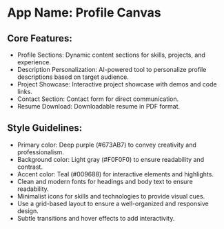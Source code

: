 # **App Name**: Profile Canvas

## Core Features:

- Profile Sections: Dynamic content sections for skills, projects, and experience.
- Description Personalization: AI-powered tool to personalize profile descriptions based on target audience.
- Project Showcase: Interactive project showcase with demos and code links.
- Contact Section: Contact form for direct communication.
- Resume Download: Downloadable resume in PDF format.

## Style Guidelines:

- Primary color: Deep purple (#673AB7) to convey creativity and professionalism.
- Background color: Light gray (#F0F0F0) to ensure readability and contrast.
- Accent color: Teal (#009688) for interactive elements and highlights.
- Clean and modern fonts for headings and body text to ensure readability.
- Minimalist icons for skills and technologies to provide visual cues.
- Use a grid-based layout to ensure a well-organized and responsive design.
- Subtle transitions and hover effects to add interactivity.